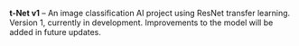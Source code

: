 **t-Net v1** – An image classification AI project using ResNet transfer learning. Version 1, currently in development. Improvements to the model will be added in future updates.

